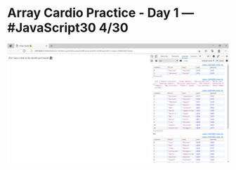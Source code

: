 # Array Cardio Practice - Day 1 — #JavaScript30 4/30

<img src="https://github.com/gauriruhal/30_Days_Of_Javascript/blob/main/04%20-%20Array%20Cardio%20Practice%20-%20Day%201/Day4.png" width="1000">
